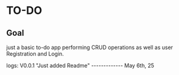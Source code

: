 # TO-DO

## Goal 
just a basic to-do app performing CRUD operations as well as user Registration and Login.









logs:
V0.0.1 "Just added Readme" ------------- May 6th, 25